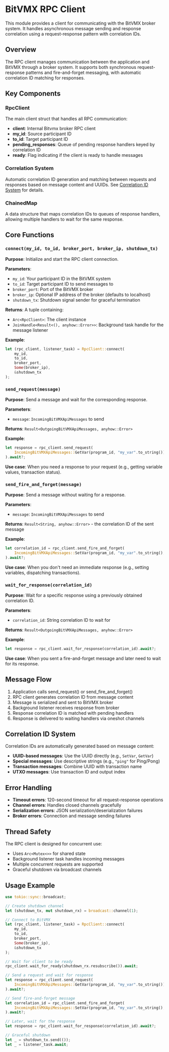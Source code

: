 # BitVMX RPC Client

This module provides a client for communicating with the BitVMX broker system. It handles asynchronous message sending and response correlation using a request-response pattern with correlation IDs.

## Overview

The RPC client manages communication between the application and BitVMX through a broker system. It supports both synchronous request-response patterns and fire-and-forget messaging, with automatic correlation ID matching for responses.

## Key Components

### RpcClient

The main client struct that handles all RPC communication:

- **client**: Internal Bitvmx broker RPC client
- **my_id**: Source participant ID
- **to_id**: Target participant ID  
- **pending_responses**: Queue of pending response handlers keyed by correlation ID
- **ready**: Flag indicating if the client is ready to handle messages

### Correlation System

Automatic correlation ID generation and matching between requests and responses based on message content and UUIDs. See [Correlation ID System](#correlation-id-system) for details.

### ChainedMap

A data structure that maps correlation IDs to queues of response handlers, allowing multiple handlers to wait for the same response.

## Core Functions

### `connect(my_id, to_id, broker_port, broker_ip, shutdown_tx)`

**Purpose**: Initialize and start the RPC client connection.

**Parameters**:

- `my_id`: Your participant ID in the BitVMX system
- `to_id`: Target participant ID to send messages to
- `broker_port`: Port of the BitVMX broker
- `broker_ip`: Optional IP address of the broker (defaults to localhost)
- `shutdown_tx`: Shutdown signal sender for graceful termination

**Returns**: A tuple containing:

- `Arc<RpcClient>`: The client instance
- `JoinHandle<Result<(), anyhow::Error>>`: Background task handle for the message listener

**Example**:

```rust
let (rpc_client, listener_task) = RpcClient::connect(
    my_id,
    to_id, 
    broker_port,
    Some(broker_ip),
    &shutdown_tx
);
```

### `send_request(message)`

**Purpose**: Send a message and wait for the corresponding response.

**Parameters**:

- `message`: `IncomingBitVMXApiMessages` to send

**Returns**: `Result<OutgoingBitVMXApiMessages, anyhow::Error>`

**Example**:

```rust
let response = rpc_client.send_request(
    IncomingBitVMXApiMessages::GetVar(program_id, "my_var".to_string())
).await?;
```

**Use case**: When you need a response to your request (e.g., getting variable values, transaction status).

### `send_fire_and_forget(message)`

**Purpose**: Send a message without waiting for a response.

**Parameters**:

- `message`: `IncomingBitVMXApiMessages` to send

**Returns**: `Result<String, anyhow::Error>` - the correlation ID of the sent message

**Example**:

```rust
let correlation_id = rpc_client.send_fire_and_forget(
    IncomingBitVMXApiMessages::SetVar(program_id, "my_var".to_string(), value)
).await?;
```

**Use case**: When you don't need an immediate response (e.g., setting variables, dispatching transactions).

### `wait_for_response(correlation_id)`

**Purpose**: Wait for a specific response using a previously obtained correlation ID.

**Parameters**:

- `correlation_id`: String correlation ID to wait for

**Returns**: `Result<OutgoingBitVMXApiMessages, anyhow::Error>`

**Example**:

```rust
let response = rpc_client.wait_for_response(correlation_id).await?;
```

**Use case**: When you sent a fire-and-forget message and later need to wait for its response.

## Message Flow

1. Application calls send_request() or send_fire_and_forget()
2. RPC client generates correlation ID from message content
3. Message is serialized and sent to BitVMX broker
4. Background listener receives response from broker
5. Response correlation ID is matched with pending handlers
6. Response is delivered to waiting handlers via oneshot channels

## Correlation ID System

Correlation IDs are automatically generated based on message content:

- **UUID-based messages**: Use the UUID directly (e.g., `SetVar`, `GetVar`)
- **Special messages**: Use descriptive strings (e.g., `"ping"` for Ping/Pong)
- **Transaction messages**: Combine UUID with transaction name
- **UTXO messages**: Use transaction ID and output index

## Error Handling

- **Timeout errors**: 120-second timeout for all request-response operations
- **Channel errors**: Handles closed channels gracefully
- **Serialization errors**: JSON serialization/deserialization failures
- **Broker errors**: Connection and message sending failures

## Thread Safety

The RPC client is designed for concurrent use:

- Uses `Arc<Mutex<>>` for shared state
- Background listener task handles incoming messages
- Multiple concurrent requests are supported
- Graceful shutdown via broadcast channels

## Usage Example

```rust
use tokio::sync::broadcast;

// Create shutdown channel
let (shutdown_tx, mut shutdown_rx) = broadcast::channel(1);

// Connect to BitVMX
let (rpc_client, listener_task) = RpcClient::connect(
    my_id,
    to_id, 
    broker_port,
    Some(broker_ip),
    &shutdown_tx
);

// Wait for client to be ready
rpc_client.wait_for_ready(shutdown_rx.resubscribe()).await;

// Send a request and wait for response
let response = rpc_client.send_request(
    IncomingBitVMXApiMessages::GetVar(program_id, "my_var".to_string())
).await?;

// Send fire-and-forget message
let correlation_id = rpc_client.send_fire_and_forget(
    IncomingBitVMXApiMessages::SetVar(program_id, "my_var".to_string(), value)
).await?;

// Later, wait for the response
let response = rpc_client.wait_for_response(correlation_id).await?;

// Graceful shutdown
let _ = shutdown_tx.send(());
let _ = listener_task.await;
```
